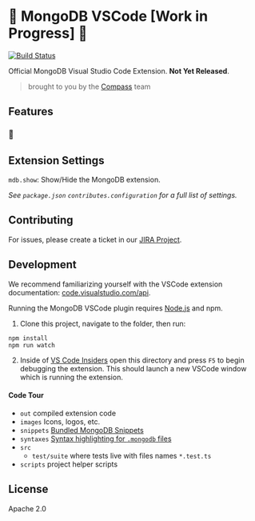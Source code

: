 # :construction: MongoDB VSCode [Work in Progress] :construction:

[![Build Status](https://dev.azure.com/team-compass/vscode/_apis/build/status/mongodb-js.vscode?branchName=master)](https://dev.azure.com/team-compass/vscode/_build/latest?definitionId=6&branchName=master)

Official MongoDB Visual Studio Code Extension. **Not Yet Released**.

> brought to you by the [Compass](https://github.com/mongodb-js/compass) team

## Features

### :construction:

## Extension Settings

`mdb.show`: Show/Hide the MongoDB extension.

_See `package.json` `contributes.configuration` for a full list of settings._

## Contributing

For issues, please create a ticket in our [JIRA
Project](https://jira.mongodb.org/browse/VSCODE).

## Development

We recommend familiarizing yourself with the VSCode extension documentation:
[code.visualstudio.com/api](https://code.visualstudio.com/api).

Running the MongoDB VSCode plugin requires [Node.js](https://nodejs.org) and npm.

1. Clone this project, navigate to the folder, then run:

```shell
npm install
npm run watch
```

2. Inside of [VS Code Insiders](https://code.visualstudio.com/insiders/) open this directory and press `F5` to begin debugging the extension. This should launch a new VSCode window which is running the extension.

#### Code Tour

- `out` compiled extension code
- `images` Icons, logos, etc.
- `snippets` [Bundled MongoDB Snippets][snippet guide]
- `syntaxes` [Syntax highlighting for `.mongodb` files][syntax guide]
- `src`
  - `test/suite` where tests live with files names `*.test.ts`
- `scripts` project helper scripts

## License

Apache 2.0

[snippet guide]: https://code.visualstudio.com/api/language-extensions/snippet-guide
[syntax guide]: https://code.visualstudio.com/api/language-extensions/syntax-highlight-guide
